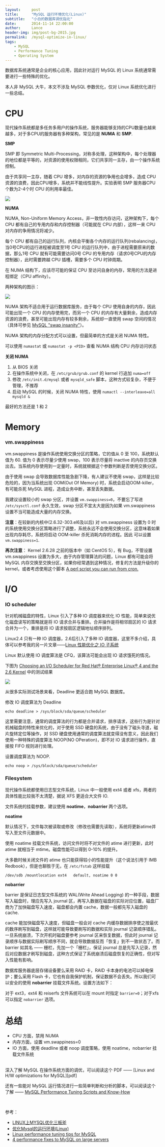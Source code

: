 ```yaml
---
layout:     post
title:      "MySQL 运行环境优化(Linux)"
subtitle:   "小白的数据库调优指北"
date:       2014-11-14 22:00:00
author:     Lance
header-img: img/post-bg-2015.jpg
permalink:  /mysql-optimize-in-linux/
tags:
    - MySQL
    - Performance Tuning
    - Operating System
---
```


数据库系统通常是企业的核心应用，因此针对运行 MySQL 的 Linux 系统通常需要进行一些特殊的优化。

本人非 MySQL 大牛，本文不涉及 MySQL 参数优化，仅对 Linux 系统优化进行一些总结。

# CPU

现代操作系统都是多任务多用户的操作系统，服务器能够支持的CPU数量也越来越多，对于多CPU的服务器有多种架构，常见的是 **NUMA** 和 **SMP**.

**SMP**

SMP 即 Symmetric Multi-Processing，对称多处理，这种架构中，每个处理器的地位都是平等的，对资源的使用权限相同，它们共享同一主存，由一个操作系统控制。

由于共享同一主存，随着 CPU 增多，对内存的资源的争用也会增多，造成 CPU 资源的浪费，因此CPU增多，系统并不能线性提升。实验表明 SMP 服务器CPU 个数为2-4个时 CPU 的利用率最佳。

![](/img/in-post/mysql-optimize-in-linux/smp.gif)

**NUMA**

NUMA, Non-Uniform Memory Access，非一致性内存访问，这种架构下，每个 CPU 都有自己的专用内存和内存控制器（可能就在 CPU 内部），这样一来 CPU 对内存的争用情况将减少。

每个 CPU 都有自己的运行队列，内核会平衡各个内存的运行队列(rebalancing)，当0号CPU的运行进程被调度至1号 CPU 的运行队列中，由于进程需要原来的数据，那么1号 CPU 就有可能需要访问0号 CPU 的专用内存（请求0号CPU的内存控制器），此时需要跨越 CPU 插槽，需要多个 CPU 时钟周期。

在 NUMA 结构下，应该尽可能的保证 CPU 至访问自身的内存，常用的方法是进程绑定（CPU affinity）。

两种架构的图示：

![](/img/in-post/mysql-optimize-in-linux/smp-numa.png)

NUMA 架构不适合用于运行数据库服务，由于每个 CPU 使用自身的内存，因此可能出现一个 CPU 的内存使用完，而另一个 CPU 的内存有大量剩余，造成内存资源的浪费，甚至可能出现内存有较多剩余，系统却一直使用 swap 空间的情况（具体可参见 [MySQL "swap insanity"][mysql-swap-insanity]）。

NUMA 架构的内存分配方式可以设置，但最简单的方式是关闭 NUMA 特性。

可以使用 `numastat` 或 `numastat -p <PID>` 查看 NUMA 结构 CPU 内存访问状态

**关闭 NUMA**

1. 从 BIOS 关闭
2. 在操作系统中关闭，在 `/etc/grub/grub.conf` 的 kernel 行追加 `numa=off`
3. 修改 `/etc/init.d/mysql` 或者 `mysqld_safe` 脚本，这种方式较复杂，不便于管理，不推荐
4. 启动 MySQL 的时候，关闭 NUMA 特性，使用 `numactl --interleave=all mysqld &`

最好的方法还是 1 和 2


# Memory

### vm.swappiness

vm.swappiness 是操作系统使用交换分区的策略，它的值从 0 至 100，系统默认值为 60. 值为 0 表示尽量少使用 swap，100 表示尽量将 inactive 的内存页交换出去。当系统内存使用到一定量时，系统就根据这个参数判断是否使用交换分区。

由于使用 swap 会导致数据库性能急剧下降，有人建议不使用 swap，这样是比较危险的，因为当系统出现 OOM(Out Of Memory) 时，系统会启动OOM-killer，有可能杀死 MySQL 进程，造成业务中断，甚至丢失数据。

我建议设置较小的 swap 分区，并设置 `vm.swappiness=0`，不要忘了写进 `/etc/sysctl.conf` 永久生效，swap 分区不宜太大是因为如果 vm.swappiness 设置不当可能造成大量的内存交换。

**注意**：在较新的内核中(2.6.32-303.el6及以后) 对 vm.swappiness 设置为 0 时的系统使用交换分区策略进行了调整，系统永远不会使用交换分区，这意味着如果出现内存耗尽，系统将启动 OOM-killer 杀死消耗内存的进程。因此 可以设置`vm.swappiness=1`.

**再次注意**： Kernel 2.6.28 之前的版本中（如 CentOS 5），有 Bug，不管设置 vm.swappiness 设置为多大，由于内存管理算法的问题，Linux 都有可能会将 MySQL 内存交换至交换分区，如果你经常遇到这种情况，修复的方法是升级你的 kernel，或者考虑使用这个脚本 [A perl script you can run from cron.][perl]


# I/O


### IO scheduler

针对机械磁盘的特性，Linux 引入了多种 IO 调度器来优化 IO 性能，简单来说优化磁盘读写的策略就是将 IO 请求合并与重排。合并操作是将相邻扇区的 IO 请求合并为一个，重排是将 IO 请求按扇区逻辑地址顺序排列。

Linux2.4 只有一种 IO 调度器，2.6后引入了多种 IO 调度器，这里不多介绍，具体可以参考我的另一片文章——[Linux 性能优化之 IO 子系统][IO]

Linux 默认使用 IO 调度算法是 CFQ，该算法可能会出现 IO 请求饿死的情况。

下图为 [Choosing an I/O Scheduler for Red Hat® Enterprise Linux® 4 and the 2.6 Kernel](http://www.redhat.com/magazine/008jun05/features/schedulers/) 中的测试结果

![](/img/in-post/mysql-optimize-in-linux/scheduler.jpg)

从很多实际测试场景来看，Deadline 更适合跑 MySQL 数据库。

修改 IO 调度算法为 Deadline

`echo deadline > /sys/block/sda/queue/scheduler`

这里需要注意，通常的调度算法的行为都是合并请求，排序请求，这些行为是针对机械磁盘的特性来优化的，对于使用 SSD 硬盘的系统，由于没有了磁头寻道，磁片旋转定位等操作，对 SSD 硬盘使用通常的调度算法就变得没有意义，因此我们使用一种特殊的调度算法 NOOP(NO OPeration)，即不对 IO 请求进行操作，直接按 FIFO 规则进行处理。

设置调度算法为 NOOP.

`echo noop > /sys/block/sda/queue/scheduler`


### Filesystem

现代操作系统都使用日志型文件系统，Linux 中一般使用 ext4 或者 xfs，两者的具体性能比较我不太清楚，据说 XFS 更适合大文件 IO.

文件系统的挂载参数，建议使用 **noatime**，**nobarrier** 两个选项。

**noatime**

默认情况下，文件每次被读取或修改（修改也需要先读取），系统将更新atime并写入至文件元数据中。

使用 noatime 挂载文件系统，访问文件时将不对文件的 atime 进行更新，此时 atime 就相当于 mtime。磁盘性能可以得到 0-10% 的提升。

大多数时候关闭文件的 atime 也只能获得较小的性能提升（这个说法引用于 IMB Redbook），但是也聊胜于无，在 `/etc/fstab` 这样挂载

`/dev/sdb /mountlocation ext4 	default, noatime 0 0`

**nobarrier**

barrier 是保证日志型文件系统的 WAL(Write Ahead Logging) 的一种手段，数据写入磁盘时，理应先写入 journal 区，再写入数据在磁盘的实际对应位置，磁盘厂商为了加快磁盘写入速度，磁盘都会内置 cache，数据一般都先写入磁盘的 cache.

cache 能加快磁盘写入速度，但磁盘一般会对 cache 内缓存数据排序使之按最优的数序刷写到磁盘，这样就可能导致要刷写的数据和实际 journal 记录顺序错乱。一旦系统崩溃，下次开机时磁盘要参考 journal 区来恢复数据，但此时 journal 记录顺序与数据实际刷写顺序不同，就会导致数据反而「恢复」到不一致状态了。而 barrier 如其名 —— 栅栏，先加一个「栅栏」，保证 journal 总是先写入记录，然后对应数据才刷写到磁盘，这种方式保证了系统崩溃后磁盘恢复的正确性，但对写入性能有影响。

数据库服务器底层存储设备要么采用 RAID 卡，RAID 卡本身的电池可以掉电保护；要么采用 Flash 卡，它也有自我保护机制，保证数据不会丢失。所以我们可以安全的使用 **nobarrier** 挂载文件系统。设置方法如下：

对于 ext3，ext4 和 reiserfs 文件系统可以在 mount 时指定 `barrier=0`；对于xfs可以指定 `nobarrier` 选项。

# 总结

- CPU 方面，禁用 NUMA
- 内存方面，设置 vm.swappiness=0
- IO 方面，使用 deadline 或者 noop 调度策略，使用 noatime，nobarrier 挂载文件系统

</br>
深入了解 MySQL 在操作系统方面的调优，可以阅读这个 PDF —— [Linux and H/W optimizations for MySQL][pdf]

还有一些能对 MySQL 运行情况进行一些简单判断和分析的脚本，可以阅读这个了解 —— [MySQL Performance Tuning Scripts and Know-How][scripts]

</br>

参考：

- [LINUX上MYSQL优化三板斧](http://www.woqutech.com/?p=1200)
- [优化Mysql的运行环境(Linux)](http://get.jobdeer.com/910.get)
- [Linux performance tuning tips for MySQL](http://www.percona.com/blog/2013/12/07/linux-performance-tuning-tips-mysql/)
- [4 performance fixes to MySQL on large servers](http://openlife.cc/blogs/2011/may/4-performance-fixes-mysql-large-servers)

</br></br>

[mysql-swap-insanity]: http://blog.jcole.us/2010/09/28/mysql-swap-insanity-and-the-numa-architecture/ "swap insanity"
[perl]: https://github.com/yoshinorim/unmap_mysql_logs
[pdf]: http://en.oreilly.com/mysql2011/public/schedule/detail/17111
[scripts]: http://www.askapache.com/mysql/performance-tuning-mysql.html
[IO]: http://liaoph.com/linux-system-io/#io




